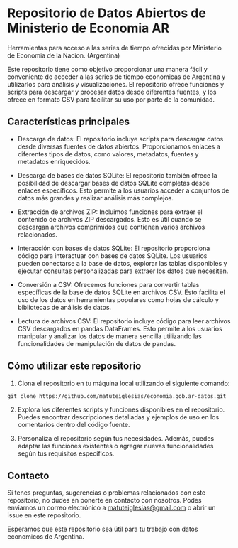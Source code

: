 # Repositorio de Datos Abiertos de Ministerio de Economia AR

Herramientas para acceso a las series de tiempo ofrecidas por Ministerio de Economia de la Nacion. (Argentina)

Este repositorio tiene como objetivo proporcionar una manera fácil y conveniente de acceder a las series de tiempo economicas de Argentina y utilizarlos para análisis y visualizaciones. El repositorio ofrece funciones y scripts para descargar y procesar datos desde diferentes fuentes, y los ofrece en formato CSV para facilitar su uso por parte de la comunidad.

## Características principales

- Descarga de datos: El repositorio incluye scripts para descargar datos desde diversas fuentes de datos abiertos. Proporcionamos enlaces a diferentes tipos de datos, como valores, metadatos, fuentes y metadatos enriquecidos.

- Descarga de bases de datos SQLite: El repositorio también ofrece la posibilidad de descargar bases de datos SQLite completas desde enlaces específicos. Esto permite a los usuarios acceder a conjuntos de datos más grandes y realizar análisis más complejos.

- Extracción de archivos ZIP: Incluimos funciones para extraer el contenido de archivos ZIP descargados. Esto es útil cuando se descargan archivos comprimidos que contienen varios archivos relacionados.

- Interacción con bases de datos SQLite: El repositorio proporciona código para interactuar con bases de datos SQLite. Los usuarios pueden conectarse a la base de datos, explorar las tablas disponibles y ejecutar consultas personalizadas para extraer los datos que necesiten.

- Conversión a CSV: Ofrecemos funciones para convertir tablas específicas de la base de datos SQLite en archivos CSV. Esto facilita el uso de los datos en herramientas populares como hojas de cálculo y bibliotecas de análisis de datos.

- Lectura de archivos CSV: El repositorio incluye código para leer archivos CSV descargados en pandas DataFrames. Esto permite a los usuarios manipular y analizar los datos de manera sencilla utilizando las funcionalidades de manipulación de datos de pandas.

## Cómo utilizar este repositorio

1. Clona el repositorio en tu máquina local utilizando el siguiente comando:
   
`git clone https://github.com/matuteiglesias/economia.gob.ar-datos.git`

2. Explora los diferentes scripts y funciones disponibles en el repositorio. Puedes encontrar descripciones detalladas y ejemplos de uso en los comentarios dentro del código fuente.

3. Personaliza el repositorio según tus necesidades. Además, puedes adaptar las funciones existentes o agregar nuevas funcionalidades según tus requisitos específicos.

## Contacto

Si tenes preguntas, sugerencias o problemas relacionados con este repositorio, no dudes en ponerte en contacto con nosotros. Podes enviarnos un correo electrónico a matuteiglesias@gmail.com o abrir un issue en este repositorio.

Esperamos que este repositorio sea útil para tu trabajo con datos economicos de Argentina.
